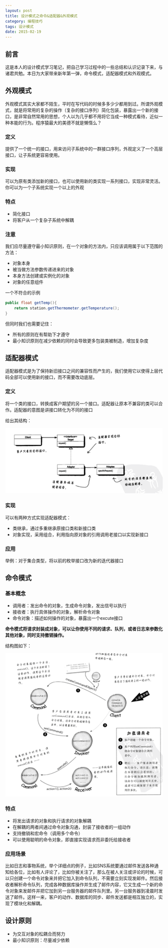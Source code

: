 ```yaml
---
layout: post
title: 设计模式之命令&适配器&外观模式
category: 编程技巧
tags: 设计模式
date: 2015-02-19
---
```


## 前言

这是本人的设计模式学习笔记，把自己学习过程中的一些总结和认识记录下来，与诸君共勉。本日为大家带来新年第一弹，命令模式，适配器模式和外观模式。

## 外观模式
外观模式其实大家都不陌生，平时在写代码的时候多多少少都用到过。所谓外观模式，就是将常用的复杂的操作（复杂的接口序列）简化包装，暴露出一个新的接口，是非常自然常用的思想，个人以为几乎都不用将它当成一种模式看待，近似一种本能的行为。程序猿最大的美德不就是懒惰么？

### 定义
提供了一个统一的接口，用来访问子系统中的一群接口序列，外观定义了一个高层接口，让子系统更容易使用。

### 实现

可以为原有类添加新的接口，也可以使用新的类实现一系列接口，实现非常灵活。你可以为一个子系统实现一个以上的外观

### 特点

- 简化接口
- 将客户从一个复杂子系统中解耦

### 注意
我们应尽量遵守最小知识原则，在一个对象的方法内，只应该调用属于以下范围的方法：

- 对象本身
- 被当做方法参数传递进来的对象
- 本身方法创建或实例化的对象
- 对象的任意组件

一个不符合的示例

~~~java
public float getTemp(){
	return station.getThermometer.getTemperature();
}
~~~

但同时我们也需要记住：

- 所有的原则在有帮助下才遵守
- 最小知识原则在减少依赖的同时会导致更多包装类被制造，增加复杂度

## 适配器模式
适配器模式是为了保持新旧接口之间的兼容性而产生的，我们使用它以使得上层代码全部可以使用新的接口，而不需要改动底层。

### 定义
将一个类的接口，转换成客户期望的另一个接口。适配器让原本不兼容的类可以合作。适配器的意图是讲接口转化为不同的接口

给出其结构：

![适配器模式结构图](/public/img/2015-02-19.png)

### 实现
可以有两种方式实现适配器模式：
- 类继承，通过多重继承原接口类和新接口类
- 对象实现，采用组合，利用指向原对象的引用调用老接口以实现新接口

### 应用

举例：对于集合类型，将以前的枚举接口改为新的迭代器接口

## 命令模式

### 基本概念

- 调用者：发出命令的对象，生成命令对象，发出信号以执行
- 接收者：执行具体操作的对象，解析命令对象
- 命令对象：描述如何操作的对象，暴露出一个excute接口

**命令模式将请求封装成对象，可以让你使用不同的请求、队列，或者日志来参数化其他对象，同时支持撤销操作。**

结构图如下：

![命令模式结构图](/public/img/2015-02-18.png)

### 特点

- 将发出请求的对象和执行请求的对象解耦
- 在解耦的两者间通过命令对象沟通，封装了接收者的一组动作
- 支持撤销和宏命令（调用多个命令）
- 可以使用聪明的命令对象，即直接实现请求而非委托给接收者

### 应用场景
比如日志和事物系统，举个详细点的例子，比如SNS系统要通过邮件发送各种通知给各位，比如有人评论了，比如你被关注了，那么在被人关注或评论的时候，可以只创建一个命令对象来并把它加入到命令队列，不需要立刻实现发邮件。然后接收者解析命令队列，完成各种数据库操作并生成了邮件内容，它又生成一个新的命令对象来发邮件并把它加到另一台服务器的邮件队列里。另一台服务器到凌晨时发送了邮件。这样一来，客户的动作、数据库的同步、邮件发送都是相互独立的，实现了模块化和解耦。

## 设计原则
- 为交互对象的松耦合而努力
- 最小知识原则：尽量减少依赖